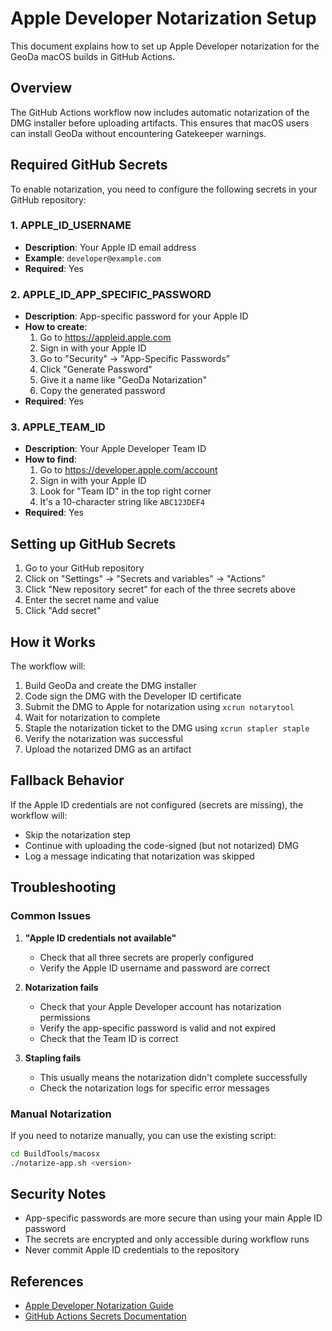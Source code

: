 # Apple Developer Notarization Setup

This document explains how to set up Apple Developer notarization for the GeoDa macOS builds in GitHub Actions.

## Overview

The GitHub Actions workflow now includes automatic notarization of the DMG installer before uploading artifacts. This ensures that macOS users can install GeoDa without encountering Gatekeeper warnings.

## Required GitHub Secrets

To enable notarization, you need to configure the following secrets in your GitHub repository:

### 1. APPLE_ID_USERNAME

- **Description**: Your Apple ID email address
- **Example**: `developer@example.com`
- **Required**: Yes

### 2. APPLE_ID_APP_SPECIFIC_PASSWORD

- **Description**: App-specific password for your Apple ID
- **How to create**:
  1. Go to https://appleid.apple.com
  2. Sign in with your Apple ID
  3. Go to "Security" → "App-Specific Passwords"
  4. Click "Generate Password"
  5. Give it a name like "GeoDa Notarization"
  6. Copy the generated password
- **Required**: Yes

### 3. APPLE_TEAM_ID

- **Description**: Your Apple Developer Team ID
- **How to find**:
  1. Go to https://developer.apple.com/account
  2. Sign in with your Apple ID
  3. Look for "Team ID" in the top right corner
  4. It's a 10-character string like `ABC123DEF4`
- **Required**: Yes

## Setting up GitHub Secrets

1. Go to your GitHub repository
2. Click on "Settings" → "Secrets and variables" → "Actions"
3. Click "New repository secret" for each of the three secrets above
4. Enter the secret name and value
5. Click "Add secret"

## How it Works

The workflow will:

1. Build GeoDa and create the DMG installer
2. Code sign the DMG with the Developer ID certificate
3. Submit the DMG to Apple for notarization using `xcrun notarytool`
4. Wait for notarization to complete
5. Staple the notarization ticket to the DMG using `xcrun stapler staple`
6. Verify the notarization was successful
7. Upload the notarized DMG as an artifact

## Fallback Behavior

If the Apple ID credentials are not configured (secrets are missing), the workflow will:

- Skip the notarization step
- Continue with uploading the code-signed (but not notarized) DMG
- Log a message indicating that notarization was skipped

## Troubleshooting

### Common Issues

1. **"Apple ID credentials not available"**

   - Check that all three secrets are properly configured
   - Verify the Apple ID username and password are correct

2. **Notarization fails**

   - Check that your Apple Developer account has notarization permissions
   - Verify the app-specific password is valid and not expired
   - Check that the Team ID is correct

3. **Stapling fails**
   - This usually means the notarization didn't complete successfully
   - Check the notarization logs for specific error messages

### Manual Notarization

If you need to notarize manually, you can use the existing script:

```bash
cd BuildTools/macosx
./notarize-app.sh <version>
```

## Security Notes

- App-specific passwords are more secure than using your main Apple ID password
- The secrets are encrypted and only accessible during workflow runs
- Never commit Apple ID credentials to the repository

## References

- [Apple Developer Notarization Guide](https://developer.apple.com/documentation/security/notarizing_macos_software_before_distribution)
- [GitHub Actions Secrets Documentation](https://docs.github.com/en/actions/security-guides/encrypted-secrets)
